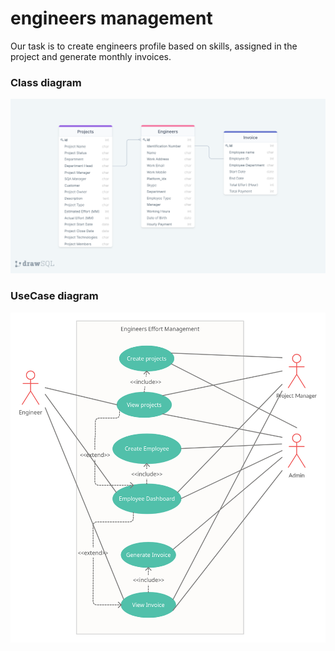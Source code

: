 # engineers management

Our task is to create engineers profile based on skills, assigned in the project and generate monthly invoices.

### Class diagram

![class](/diagrams/class.png)

### UseCase diagram

![class](/diagrams/usecase.png)